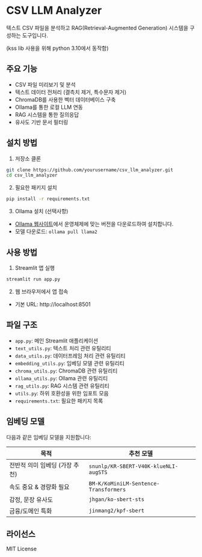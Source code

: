 # CSV LLM Analyzer

텍스트 CSV 파일을 분석하고 RAG(Retrieval-Augmented Generation) 시스템을 구성하는 도구입니다.

(kss lib 사용을 위해 python 3.10에서 동작함)

## 주요 기능

- CSV 파일 미리보기 및 분석
- 텍스트 데이터 전처리 (결측치 제거, 특수문자 제거)
- ChromaDB를 사용한 벡터 데이터베이스 구축
- Ollama를 통한 로컬 LLM 연동
- RAG 시스템을 통한 질의응답
- 유사도 기반 문서 필터링

## 설치 방법

1. 저장소 클론
```bash
git clone https://github.com/yourusername/csv_llm_analyzer.git
cd csv_llm_analyzer
```

2. 필요한 패키지 설치
```bash
pip install -r requirements.txt
```

3. Ollama 설치 (선택사항)
- [Ollama 웹사이트](https://ollama.ai/download)에서 운영체제에 맞는 버전을 다운로드하여 설치합니다.
- 모델 다운로드: `ollama pull llama2`

## 사용 방법

1. Streamlit 앱 실행
```bash
streamlit run app.py
```

2. 웹 브라우저에서 앱 접속
- 기본 URL: http://localhost:8501

## 파일 구조

- `app.py`: 메인 Streamlit 애플리케이션
- `text_utils.py`: 텍스트 처리 관련 유틸리티
- `data_utils.py`: 데이터프레임 처리 관련 유틸리티
- `embedding_utils.py`: 임베딩 모델 관련 유틸리티
- `chroma_utils.py`: ChromaDB 관련 유틸리티
- `ollama_utils.py`: Ollama 관련 유틸리티
- `rag_utils.py`: RAG 시스템 관련 유틸리티
- `utils.py`: 하위 호환성을 위한 임포트 모음
- `requirements.txt`: 필요한 패키지 목록

## 임베딩 모델

다음과 같은 임베딩 모델을 지원합니다:

| 목적 | 추천 모델 |
| --- | --- |
| 전반적 의미 임베딩 (가장 추천) | `snunlp/KR-SBERT-V40K-klueNLI-augSTS` |
| 속도 중요 & 경량화 필요 | `BM-K/KoMiniLM-Sentence-Transformers` |
| 감정, 문장 유사도 | `jhgan/ko-sbert-sts` |
| 금융/도메인 특화 | `jinmang2/kpf-sbert` |

## 라이선스

MIT License
